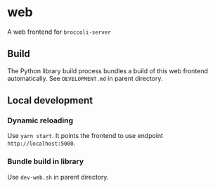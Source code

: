 # web
A web frontend for `broccoli-server`

## Build
The Python library build process bundles a build of this web frontend automatically. See `DEVELOPMENT.md` in parent directory.

## Local development

### Dynamic reloading
Use `yarn start`. It points the frontend to use endpoint `http://localhost:5000`.

### Bundle build in library
Use `dev-web.sh` in parent directory.
